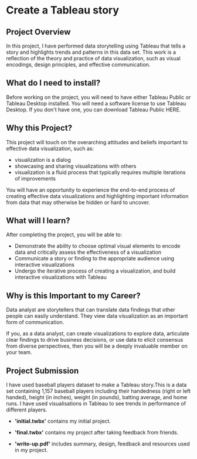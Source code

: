 # Create a Tableau story

## Project Overview

In this project, I have performed data storytelling using Tableau that tells a story and highlights trends and patterns in this data set. This work is a reflection of the theory and practice of data visualization, such as visual encodings, design principles, and effective communication.

## What do I need to install?

Before working on the project, you will need to have either Tableau Public or Tableau Desktop installed. You will need a software license to use Tableau Desktop. If you don't have one, you can download Tableau Public HERE.

## Why this Project?

This project will touch on the overarching attitudes and beliefs important to effective data visualization, such as:

- visualization is a dialog
- showcasing and sharing visualizations with others
- visualization is a fluid process that typically requires multiple iterations of improvements

You will have an opportunity to experience the end-to-end process of creating effective data visualizations and highlighting important information from data that may otherwise be hidden or hard to uncover.

## What will I learn?

After completing the project, you will be able to:

- Demonstrate the ability to choose optimal visual elements to encode data and critically assess the effectiveness of a visualization
- Communicate a story or finding to the appropriate audience using interactive visualizations
- Undergo the iterative process of creating a visualization, and build interactive visualizations with Tableau

## Why is this Important to my Career?

Data analyst are storytellers that can translate data findings that other people can easily understand. They view data visualization as an important form of communication.

If you, as a data analyst, can create visualizations to explore data, articulate clear findings to drive business decisions, or use data to elicit consensus from diverse perspectives, then you will be a deeply invaluable member on your team.

## Project Submission

I have used baseball players dataset to make a Tableau story.This is a data set containing 1,157 baseball players including their handedness (right or left handed), height (in inches), weight (in pounds), batting average, and home runs. I have used visualisations in Tableau to see trends in performance of different players. 

- **'initial.twbx'** contains my initial project. 

- **'final.twbx'** contains my project after taking feedback from friends. 

- **'write-up.pdf'** includes summary, design, feedback and resources used in my project.
